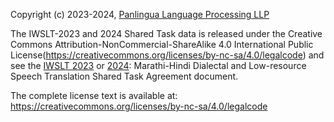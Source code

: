 Copyright (c) 2023-2024, [Panlingua Language Processing LLP](panlingua.co.in)

The IWSLT-2023 and 2024 Shared Task data is released under the Creative Commons Attribution-NonCommercial-ShareAlike 4.0 International Public License(https://creativecommons.org/licenses/by-nc-sa/4.0/legalcode) and see the [IWSLT 2023](http://panlingua.co.in/iwslt-2023/IWSLT2023_mr-hi_Panlingua_Agreement.pdf) or [2024](http://panlingua.co.in/iwslt-2023/IWSLT2024_mr-hi_Panlingua_Agreement.pdf): Marathi-Hindi Dialectal and Low-resource Speech Translation Shared Task Agreement document. 

The complete license text is available at: https://creativecommons.org/licenses/by-nc-sa/4.0/legalcode
